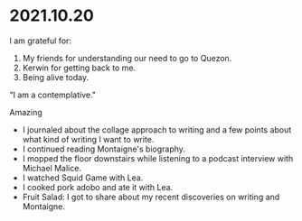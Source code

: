 # 2021.10.20

I am grateful for:

1. My friends for understanding our need to go to Quezon.
2. Kerwin for getting back to me.
3. Being alive today.

"I am a contemplative."

Amazing

- I journaled about the collage approach to writing and a few points about what kind of writing I want to write.
- I continued reading Montaigne's biography.
- I mopped the floor downstairs while listening to a podcast interview with Michael Malice.
- I watched Squid Game with Lea.
- I cooked pork adobo and ate it with Lea.
- Fruit Salad: I got to share about my recent discoveries on writing and Montaigne.

